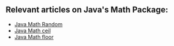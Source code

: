 ## Relevant articles on Java's Math Package:
-  [Java Math Random](https://www.java2blog.com/math-random-java/)
-  [Java Math ceil](https://www.java2blog.com/java-math-ceil/)
-  [Java Math floor](https://www.java2blog.com/java-math-floor/)
